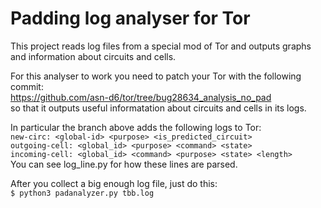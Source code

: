 # Padding log analyser for Tor

This project reads log files from a special mod of Tor and outputs graphs and
information about circuits and cells.

For this analyser to work you need to patch your Tor with the following commit:\
 https://github.com/asn-d6/tor/tree/bug28634_analysis_no_pad \
so that it outputs useful informatation about circuits and cells in its logs.

In particular the branch above adds the following logs to Tor:\
   `new-circ: <global-id> <purpose> <is_predicted_circuit>`\
   `outgoing-cell: <global_id> <purpose> <command> <state>`\
   `incoming-cell: <global_id> <command> <purpose> <state> <length>`\
You can see log_line.py for how these lines are parsed.

After you collect a big enough log file, just do this:\
     `$ python3 padanalyzer.py tbb.log`

